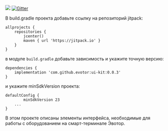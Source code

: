 [![](https://jitpack.io/v/evotor/integration-library.svg)](https://jitpack.io/#evotor/integration-library)
[![Gitter](https://badges.gitter.im/evotor/integration-library.svg)](https://gitter.im/evotor/integration-library.svg)

В build.gradle проекта добавьте ссылку на репозиторий jitpack:

```
allprojects {
    repositories {
        jcenter()
        maven { url 'https://jitpack.io' }
    }
}
```

в модуле `build.gradle` добавьте зависимость и укажите точную версию:

```
dependencies {
    implementation 'com.github.evotor:ui-kit:0.0.3'
}
```

и укажите minSdkVersion проекта:
```
defaultConfig {
        minSdkVersion 23
	...
}
```

В этом проекте описаны элементы интерфейса, необходимые для работы с оборудованием на смарт-терминале Эвотор.

